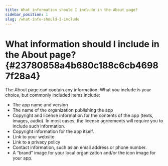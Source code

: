 ```yaml
---
title: What information should I include in the About page?
sidebar_position: 1
slug: /what-info-should-I-include
---
```


# **What information should I include in the About page?** {#23780858a4b680c188c6cb46987f28a4}

The About page can contain any information. What you include is your choice, but commonly included items include:

- The app name and version
- The name of the organization publishing the app
- Copyright and license information for the contents of the app (texts, images, audio). In most cases, the license agreements will require you to include such information.
- Copyright information for the app itself.
- Link to your website
- Link to a privacy policy
- Contact information, such as an email address or phone number.
- A “brand” image for your local organization and/or the icon image for your app.
